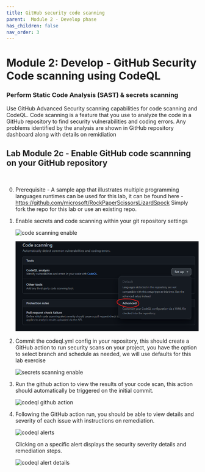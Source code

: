 ```yaml
---
title: GitHub security code scanning
parent:  Module 2 - Develop phase
has_children: false
nav_order: 3
---
```


# Module 2: Develop - GitHub Security Code scanning using CodeQL

### Perform Static Code Analysis (SAST) & secrets scanning

Use GitHub Advanced Security scanning capabilities for code scanning and CodeQL. Code scanning is a feature that you use to analyze the code in a GitHub repository to find security vulnerabilities and coding errors. Any problems identified by the analysis are shown in GitHub repository dashboard along with details on remidiation

## Lab Module 2c - Enable GitHub code scannning on your GitHub repository 
&nbsp;

0. Prerequisite - A sample app that illustrates multiple programming languages runtimes can be used for this lab, it can be found here - https://github.com/microsoft/RockPaperScissorsLizardSpock  Simply fork the repo for this lab or use an existing repo.

1. Enable secrets and code scanning within your git repository settings
   
   ![code scanning enable](../../assets/images/module2/code-scanning-enable.png)

   ![secrets scanning enable](../../assets/images/module2/code-scan-advanced.png)


2. Commit the codeql.yml config in your repository, this should create a GitHub action to run security scans on your project, you have the option to select branch and schedule as needed, we will use defaults for this lab exercise

     ![secrets scanning enable](../../assets/images/module2/code-ql-config.png)

3. Run the github action to view the results of your code scan, this action should automatically be triggered on the initial commit.

   ![codeql github action](../../assets/images/module2/github-action-codeql.png)
 

4. Following the GitHub action run, you should be able to view details and severity of each issue with instructions on remediation.

   ![codeql alerts](../../assets/images/module2/code-scanning-alerts.png)

   Clicking on a specific alert displays the security severity details and remediation steps.

   ![codeql alert details](../../assets/images/module2/alerts-details.png)